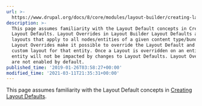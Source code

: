 ```yaml
---
url: >-
  https://www.drupal.org/docs/8/core/modules/layout-builder/creating-layout-overrides
description: >-
  This page assumes familiarity with the Layout Default concepts in Creating
  Layout Defaults. Layout Overrides in Layout Builder Layout Defaults are
  layouts that apply to all nodes/entities of a given content type/bundle.
  Layout Overrides make it possible to override the Layout Default and create a
  custom layout for that entity. Once a Layout is overridden on an entity, that
  entity will not be impacted by changes to Layout Defaults. Layout Overrides
  are not enabled by default.
published_time: '2019-01-26T03:58:27+00:00'
modified_time: '2021-03-11T21:35:31+00:00'
---
```

This page assumes familiarity with the Layout Default concepts in [Creating Layout Defaults](https://www.drupal.org/docs/8/core/modules/layout-builder/creating-layout-defaults#comment-13022279).